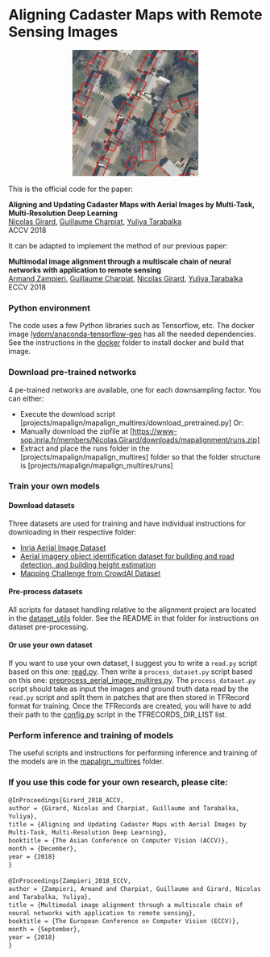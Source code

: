 # Aligning Cadaster Maps with Remote Sensing Images

<p align="center">
    <img src="projects/mapalign/mapalign_multires/com/inference_anim/render/mapalignment_anim.gif" width="250" height="250" />
</p>

This is the official code for the paper:

**Aligning and Updating Cadaster Maps with Aerial Images by Multi-Task, Multi-Resolution Deep Learning**\
[Nicolas Girard](https://www-sop.inria.fr/members/Nicolas.Girard/),
[Guillaume Charpiat](https://www.lri.fr/~gcharpia/),
[Yuliya Tarabalka](https://www-sop.inria.fr/members/Yuliya.Tarabalka/)\
ACCV 2018

It can be adapted to implement the method of our previous paper:

**Multimodal image alignment through a multiscale chain of neural networks with application to remote sensing**\
[Armand Zampieri](https://www.linkedin.com/in/armand-zampieri-43a177ab/?locale=en_US),
[Guillaume Charpiat](https://www.lri.fr/~gcharpia/),
[Nicolas Girard](https://www-sop.inria.fr/members/Nicolas.Girard/),
[Yuliya Tarabalka](https://www-sop.inria.fr/members/Yuliya.Tarabalka/)\
ECCV 2018

### Python environment

The code uses a few Python libraries such as Tensorflow, etc.
The docker image
[lydorn/anaconda-tensorflow-geo](docker/lydorn/anaconda-tensorflow-geo) has all the needed dependencies.
See the instructions in the [docker](docker) folder to install docker and build that image.

### Download pre-trained networks

4 pe-trained networks are available, one for each downsampling factor.
You can either:
- Execute the download script [projects/mapalign/mapalign_multires/download_pretrained.py]
Or:
- Manually download the zipfile at [https://www-sop.inria.fr/members/Nicolas.Girard/downloads/mapalignment/runs.zip]
- Extract and place the runs folder in the [projects/mapalign/mapalign_multires] folder so that the folder structure is [projects/mapalign/mapalign_multires/runs]

### Train your own models

#### Download datasets

Three datasets are used for training and have individual instructions for downloading in their respective folder:
- [Inria Aerial Image Dataset](data/AerialImageDataset)
- [Aerial imagery object identification dataset for building and road detection, and building height estimation](data/bradbury_buildings_roads_height_dataset)
- [Mapping Challenge from CrowdAI Dataset](data/mapping_challenge_dataset)

#### Pre-process datasets

All scripts for dataset handling relative to the alignment project are located in the [dataset_utils](projects/mapalign/dataset_utils) folder.
See the README in that folder for instructions on dataset pre-processing.

#### Or use your own dataset

If you want to use your own dataset, I suggest you to write a ```read.py``` script based on this one: [read.py](data/AerialImageDataset/read.py).
Then write a ```process_dataset.py``` script based on this one: [preprocess_aerial_image_multires.py](projects/mapalign/dataset_utils/preprocess_aerial_image_multires.py).
The ```process_dataset.py``` script should take as input the images and ground truth data read by the ```read.py``` script and split them in patches that are then stored in TFRecord format for training.
Once the TFRecords are created, you will have to add their path to the [config.py](projects/mapalign/mapalign_multires/config.py) script in the TFRECORDS_DIR_LIST list.

### Perform inference and training of models

The useful scripts and instructions for performing inference and training of the models are in the [mapalign_multires](projects/mapalign/mapalign_multires) folder.

### If you use this code for your own research, please cite:

```
@InProceedings{Girard_2018_ACCV,
author = {Girard, Nicolas and Charpiat, Guillaume and Tarabalka, Yuliya},
title = {Aligning and Updating Cadaster Maps with Aerial Images by Multi-Task, Multi-Resolution Deep Learning},
booktitle = {The Asian Conference on Computer Vision (ACCV)},
month = {December},
year = {2018}
}

@InProceedings{Zampieri_2018_ECCV,
author = {Zampieri, Armand and Charpiat, Guillaume and Girard, Nicolas and Tarabalka, Yuliya},
title = {Multimodal image alignment through a multiscale chain of neural networks with application to remote sensing},
booktitle = {The European Conference on Computer Vision (ECCV)},
month = {September},
year = {2018}
}
```